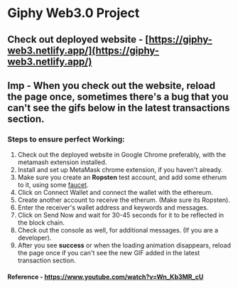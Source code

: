 # Giphy Web3.0 Project

## Check out deployed website - [https://giphy-web3.netlify.app/](https://giphy-web3.netlify.app/)

## Imp - When you check out the website, reload the page once, sometimes there's a bug that you can't see the gifs below in the latest transactions section.

### Steps to ensure perfect Working:

1. Check out the deployed website in Google Chrome preferably, with the metamash extension installed.
2. Install and set up MetaMask chrome extension, if you haven't already.
3. Make sure you create an **Ropsten** test account, and add some etherum to it, using some [faucet](https://faucet.egorfine.com/).
4. Click on Connect Wallet and connect the wallet with the ethereum.
5. Create another account to receive the etherum. (Make sure its Ropsten).
6. Enter the receiver's wallet address and keywords and messages.
7. Click on Send Now and wait for 30-45 seconds for it to be reflected in the block chain.
8. Check out the console as well, for additional messages. (If you are a developer).
9. After you see **success** or when the loading animation disappears, reload the page once if you can't see the new GIF added in the latest transaction section.

#### Reference - https://www.youtube.com/watch?v=Wn_Kb3MR_cU
